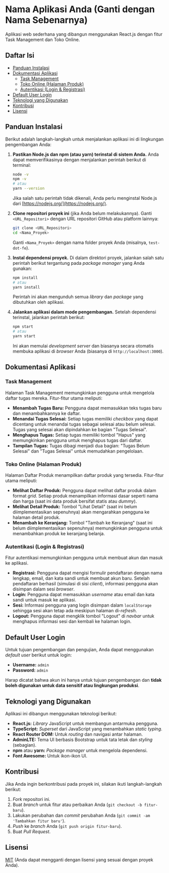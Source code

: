 # Nama Aplikasi Anda (Ganti dengan Nama Sebenarnya)

Aplikasi web sederhana yang dibangun menggunakan React.js dengan fitur Task Management dan Toko Online.

## Daftar Isi

- [Panduan Instalasi](#panduan-instalasi)
- [Dokumentasi Aplikasi](#dokumentasi-aplikasi)
  - [Task Management](#task-management)
  - [Toko Online (Halaman Produk)](#toko-online-halaman-produk)
  - [Autentikasi (Login & Registrasi)](#autentikasi-login--registrasi)
- [Default User Login](#default-user-login)
- [Teknologi yang Digunakan](#teknologi-yang-digunakan)
- [Kontribusi](#kontribusi)
- [Lisensi](#lisensi)

## Panduan Instalasi

Berikut adalah langkah-langkah untuk menjalankan aplikasi ini di lingkungan pengembangan Anda:

1.  **Pastikan Node.js dan npm (atau yarn) terinstal di sistem Anda.** Anda dapat memverifikasinya dengan menjalankan perintah berikut di terminal:
    ```bash
    node -v
    npm -v
    # atau
    yarn --version
    ```
    Jika salah satu perintah tidak dikenali, Anda perlu menginstal Node.js dari [https://nodejs.org/](https://nodejs.org/).

2.  **Clone repositori proyek ini** (jika Anda belum melakukannya). Ganti `<URL_Repositori>` dengan URL repositori GitHub atau platform lainnya:
    ```bash
    git clone <URL_Repositori>
    cd <Nama_Proyek>
    ```
    Ganti `<Nama_Proyek>` dengan nama folder proyek Anda (misalnya, `test-dot-fe`).

3.  **Instal dependensi proyek.** Di dalam direktori proyek, jalankan salah satu perintah berikut tergantung pada *package manager* yang Anda gunakan:
    ```bash
    npm install
    # atau
    yarn install
    ```
    Perintah ini akan mengunduh semua *library* dan *package* yang dibutuhkan oleh aplikasi.

4.  **Jalankan aplikasi dalam mode pengembangan.** Setelah dependensi terinstal, jalankan perintah berikut:
    ```bash
    npm start
    # atau
    yarn start
    ```
    Ini akan memulai *development server* dan biasanya secara otomatis membuka aplikasi di *browser* Anda (biasanya di `http://localhost:3000`).

## Dokumentasi Aplikasi

### Task Management

Halaman Task Management memungkinkan pengguna untuk mengelola daftar tugas mereka. Fitur-fitur utama meliputi:

* **Menambah Tugas Baru:** Pengguna dapat memasukkan teks tugas baru dan menambahkannya ke daftar.
* **Menandai Tugas Selesai:** Setiap tugas memiliki *checkbox* yang dapat dicentang untuk menandai tugas sebagai selesai atau belum selesai. Tugas yang selesai akan dipindahkan ke bagian "Tugas Selesai".
* **Menghapus Tugas:** Setiap tugas memiliki tombol "Hapus" yang memungkinkan pengguna untuk menghapus tugas dari daftar.
* **Tampilan Tugas:** Tugas dibagi menjadi dua bagian: "Tugas Belum Selesai" dan "Tugas Selesai" untuk memudahkan pengelolaan.

### Toko Online (Halaman Produk)

Halaman Daftar Produk menampilkan daftar produk yang tersedia. Fitur-fitur utama meliputi:

* **Melihat Daftar Produk:** Pengguna dapat melihat daftar produk dalam format *grid*. Setiap produk menampilkan informasi dasar seperti nama dan harga (saat ini data produk bersifat statis atau *dummy*).
* **Melihat Detail Produk:** Tombol "Lihat Detail" (saat ini belum diimplementasikan sepenuhnya) akan mengarahkan pengguna ke halaman detail produk.
* **Menambah ke Keranjang:** Tombol "Tambah ke Keranjang" (saat ini belum diimplementasikan sepenuhnya) memungkinkan pengguna untuk menambahkan produk ke keranjang belanja.

### Autentikasi (Login & Registrasi)

Fitur autentikasi memungkinkan pengguna untuk membuat akun dan masuk ke aplikasi.

* **Registrasi:** Pengguna dapat mengisi formulir pendaftaran dengan nama lengkap, email, dan kata sandi untuk membuat akun baru. Setelah pendaftaran berhasil (simulasi di sisi *client*), informasi pengguna akan disimpan dalam sesi *browser*.
* **Login:** Pengguna dapat memasukkan *username* atau email dan kata sandi untuk masuk ke aplikasi.
* **Sesi:** Informasi pengguna yang login disimpan dalam `localStorage` sehingga sesi akan tetap ada meskipun halaman di-*refresh*.
* **Logout:** Pengguna dapat mengklik tombol "Logout" di *navbar* untuk menghapus informasi sesi dan kembali ke halaman login.

## Default User Login

Untuk tujuan pengembangan dan pengujian, Anda dapat menggunakan *default user* berikut untuk login:

* **Username:** `admin`
* **Password:** `admin`

Harap dicatat bahwa akun ini hanya untuk tujuan pengembangan dan **tidak boleh digunakan untuk data sensitif atau lingkungan produksi**.

## Teknologi yang Digunakan

Aplikasi ini dibangun menggunakan teknologi berikut:

* **React.js:** *Library* JavaScript untuk membangun antarmuka pengguna.
* **TypeScript:** *Superset* dari JavaScript yang menambahkan *static typing*.
* **React Router DOM:** Untuk *routing* dan navigasi antar halaman.
* **AdminLTE:** Tema UI berbasis Bootstrap untuk tata letak dan *styling* (sebagian).
* **npm** atau **yarn:** *Package manager* untuk mengelola dependensi.
* **Font Awesome:** Untuk ikon-ikon UI.

## Kontribusi

Jika Anda ingin berkontribusi pada proyek ini, silakan ikuti langkah-langkah berikut:

1.  *Fork* repositori ini.
2.  Buat *branch* untuk fitur atau perbaikan Anda (`git checkout -b fitur-baru`).
3.  Lakukan perubahan dan *commit* perubahan Anda (`git commit -am 'Tambahkan fitur baru'`).
4.  *Push* ke *branch* Anda (`git push origin fitur-baru`).
5.  Buat *Pull Request*.

## Lisensi

[MIT](https://opensource.org/licenses/MIT) (Anda dapat mengganti dengan lisensi yang sesuai dengan proyek Anda).